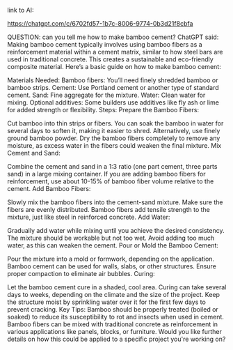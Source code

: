 link to AI:

https://chatgpt.com/c/6702fd57-1b7c-8006-9774-0b3d21f8cbfa


QUESTION: can you tell me how to make bamboo cement?
ChatGPT said: Making bamboo cement typically involves using bamboo fibers as a reinforcement material within a cement matrix, similar to how steel bars are used in traditional concrete. This creates a sustainable and eco-friendly composite material. Here’s a basic guide on how to make bamboo cement:

Materials Needed:
Bamboo fibers: You’ll need finely shredded bamboo or bamboo strips.
Cement: Use Portland cement or another type of standard cement.
Sand: Fine aggregate for the mixture.
Water: Clean water for mixing.
Optional additives: Some builders use additives like fly ash or lime for added strength or flexibility.
Steps:
Prepare the Bamboo Fibers:

Cut bamboo into thin strips or fibers. You can soak the bamboo in water for several days to soften it, making it easier to shred. Alternatively, use finely ground bamboo powder.
Dry the bamboo fibers completely to remove any moisture, as excess water in the fibers could weaken the final mixture.
Mix Cement and Sand:

Combine the cement and sand in a 1:3 ratio (one part cement, three parts sand) in a large mixing container.
If you are adding bamboo fibers for reinforcement, use about 10-15% of bamboo fiber volume relative to the cement.
Add Bamboo Fibers:

Slowly mix the bamboo fibers into the cement-sand mixture. Make sure the fibers are evenly distributed.
Bamboo fibers add tensile strength to the mixture, just like steel in reinforced concrete.
Add Water:

Gradually add water while mixing until you achieve the desired consistency. The mixture should be workable but not too wet.
Avoid adding too much water, as this can weaken the cement.
Pour or Mold the Bamboo Cement:

Pour the mixture into a mold or formwork, depending on the application. Bamboo cement can be used for walls, slabs, or other structures.
Ensure proper compaction to eliminate air bubbles.
Curing:

Let the bamboo cement cure in a shaded, cool area. Curing can take several days to weeks, depending on the climate and the size of the project.
Keep the structure moist by sprinkling water over it for the first few days to prevent cracking.
Key Tips:
Bamboo should be properly treated (boiled or soaked) to reduce its susceptibility to rot and insects when used in cement.
Bamboo fibers can be mixed with traditional concrete as reinforcement in various applications like panels, blocks, or furniture.
Would you like further details on how this could be applied to a specific project you're working on?







